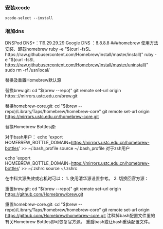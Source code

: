 ### 安装xcode
    xcode-select --install
### 增加dns
DNSPod DNS+：119.29.29.29
Google DNS ：8.8.8.8
###homebrew  使用方法
安装、卸载homebrew
ruby -e "$(curl -fsSL https://raw.githubusercontent.com/Homebrew/install/master/install)"
ruby -e "$(curl -fsSL https://raw.githubusercontent.com/Homebrew/install/master/uninstall)"
sudo rm -rf /usr/local/

替换及重置Homebrew默认源

替换brew.git:
cd "$(brew --repo)"
git remote set-url origin https:://mirrors.ustc.edu.cn/brew.git

替换homebrew-core.git:
cd "$(brew --repo)/Library/Taps/homebrew/homebrew-core"
git remote set-url origin https://mirrors.ustc.edu.cn/homebrew-core.git

替换Homebrew Bottles源:

对于bash用户：
echo 'export HOMEBREW_BOTTLE_DOMAIN=https://mirrors.ustc.edu.cn/homebrew-bottles' >> ~/.bash_profile
source ~/.bash_profile
对于zsh用户

echo 'export HOMEBREW_BOTTLE_DOMAIN=https://mirrors.ustc.edu.cn/homebrew-bottles' >> ~/.zshrc
source ~/.zshrc

在中科大源失效或宕机时可以： 1. 使用清华源设置参考。 2. 切换回官方源：

重置brew.git:
cd "$(brew --repo)"
git remote set-url origin https://github.com/Homebrew/brew.git

重置homebrew-core.git:
cd "$(brew --repo)/Library/Taps/homebrew/homebrew-core"
git remote set-url origin https://github.com/Homebrew/homebrew-core.git
注释掉bash配置文件里的有关Homebrew Bottles即可恢复官方源。 重启bash或让bash重读配置文件。
